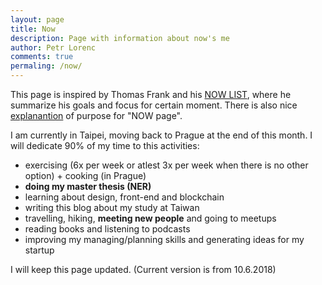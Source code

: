```yaml
---
layout: page
title: Now
description: Page with information about now's me
author: Petr Lorenc
comments: true
permaling: /now/
---
```


This page is inspired by Thomas Frank and his <a href="https://collegeinfogeek.com/now/">NOW LIST</a>, where he summarize his goals and focus for certain moment. There is also nice <a href="https://nownownow.com/about">explanantion</a> of purpose for "NOW page".
	
I am currently in Taipei, moving back to Prague at the end of this month. I will dedicate 90% of my time to this activities:

* exercising (6x per week or atlest 3x per week when there is no other option) + cooking (in Prague)
* **doing my master thesis (NER)**
* learning about design, front-end and blockchain
* writing this blog about my study at Taiwan
* travelling, hiking, **meeting new people** and going to meetups
* reading books and listening to podcasts
* improving my managing/planning skills and generating ideas for my startup

I will keep this page updated. (Current version is from 10.6.2018)






